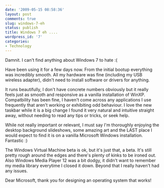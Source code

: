 ```yaml
---
date: '2009-05-15 08:58:36'
layout: post
comments: true
slug: windows-7-eh
status: publish
title: Windows 7 eh ....
wordpress_id: '7'
categories:
- Technology
---
```


Damnit. I can't find anything about Windows 7 to hate :(

Have been using it for a few days now. From the initial bootup everything was incredibly smooth. All my hardware was fine (including my USB wireless adapter), didn't need to install software or drivers for anything.

It runs beautifully, I don't have concrete numbers obviously but it really feels just as smooth and responsive as a vanilla installation of WinXP. Compatbility has been fine, I haven't come across any applications I use frequently that aren't working or exhibiting odd behaviour. I love the new taskbar while it is a big change I found it very natural and intuitive straight away, without needing to read any tips or tricks, or seek help.

While not really important or relevant, I must say I'm thoroughly enjoying the desktop background slideshows, some amazing art and the LAST place I would expect to find it is on a vanilla Microsoft Windows installation. Fantastic :)

The Windows Virtual Machine beta is ok, but it's just that, a beta. It's still pretty rough around the edges and there's plenty of kinks to be ironed out. Also Windows Media Player 12 was a bit dodgy, it didn't want to remember my media library everytime I closed it down. Beyond that I really haven't had any issues.

Dear Microsoft, thank you for designing an operating system that works!
